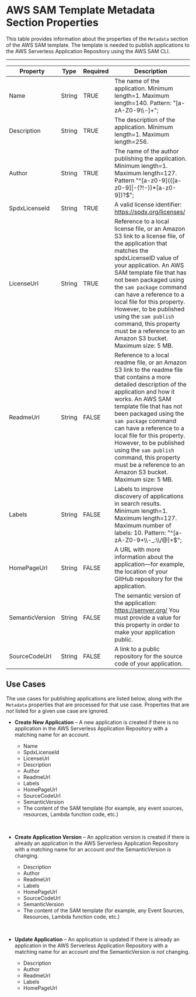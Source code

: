 # AWS SAM Template Metadata Section Properties<a name="serverless-sam-template-publishing-applications-metadata-properties"></a>

This table provides information about the properties of the `Metadata` section of the AWS SAM template\. The template is needed to publish applications to the AWS Serverless Application Repository using the AWS SAM CLI\.


****  

| Property | Type | Required | Description | 
| --- | --- | --- | --- | 
| Name | String | TRUE |  The name of the application\. Minimum length=1\. Maximum length=140\. Pattern: "\[a\-zA\-Z0\-9\\\\\-\]\+";  | 
| Description | String | TRUE |  The description of the application\. Minimum length=1\. Maximum length=256\.  | 
| Author | String | TRUE |  The name of the author publishing the application\. Minimum length=1\. Maximum length=127\. Pattern "^\[a\-z0\-9\]\(\(\[a\-z0\-9\]\|\-\(?\!\-\)\)\*\[a\-z0\-9\]\)?$";  | 
| SpdxLicenseId | String | TRUE | A valid license identifier: [https://spdx\.org/licenses/](https://spdx.org/licenses/) | 
| LicenseUrl | String | TRUE |  Reference to a local license file, or an Amazon S3 link to a license file, of the application that matches the spdxLicenseID value of your application\. An AWS SAM template file that has not been packaged using the `sam package` command can have a reference to a local file for this property\. However, to be published using the `sam publish` command, this property must be a reference to an Amazon S3 bucket\. Maximum size: 5 MB\.  | 
| ReadmeUrl | String | FALSE |  Reference to a local readme file, or an Amazon S3 link to the readme file that contains a more detailed description of the application and how it works\. An AWS SAM template file that has not been packaged using the `sam package` command can have a reference to a local file for this property\. However, to be published using the `sam publish` command, this property must be a reference to an Amazon S3 bucket\. Maximum size: 5 MB\.  | 
| Labels | String | FALSE |  Labels to improve discovery of applications in search results\. Minimum length=1\. Maximum length=127\. Maximum number of labels: 10\. Pattern: "^\[a\-zA\-Z0\-9\+\\\\\-\_:\\\\/@\]\+$";  | 
| HomePageUrl | String | FALSE | A URL with more information about the application—for example, the location of your GitHub repository for the application\.  | 
| SemanticVersion | String | FALSE |  The semantic version of the application: [https://semver\.org/](https://semver.org/) You must provide a value for this property in order to make your application public\.  | 
| SourceCodeUrl | String | FALSE | A link to a public repository for the source code of your application\. | 

## Use Cases<a name="serverless-sam-template-publishing-applications-metadata-properties-cases"></a>

The use cases for publishing applications are listed below, along with the `Metadata` properties that are processed for that use case\. Properties that are *not* listed for a given use case are ignored\.
+ **Create New Application** – A new application is created if there is no application in the AWS Serverless Application Repository with a matching name for an account\.
  + Name
  + SpdxLicenseId
  + LicenseUrl
  + Description
  + Author
  + ReadmeUrl
  + Labels
  + HomePageUrl
  + SourceCodeUrl
  + SemanticVersion
  + The content of the SAM template \(for example, any event sources, resources, Lambda function code, etc\.\)

   
+ **Create Application Version** – An application version is created if there is already an application in the AWS Serverless Application Repository with a matching name for an account *and* the SemanticVersion *is* changing\.
  + Description
  + Author
  + ReadmeUrl
  + Labels
  + HomePageUrl
  + SourceCodeUrl
  + SemanticVersion
  + The content of the SAM template \(for example, any Event Sources, Resources, Lambda function code, etc\.\)

   
+ **Update Application** – An application is updated if there is already an application in the AWS Serverless Application Repository with a matching name for an account *and* the SemanticVersion *is not* changing\.
  + Description
  + Author
  + ReadmeUrl
  + Labels
  + HomePageUrl